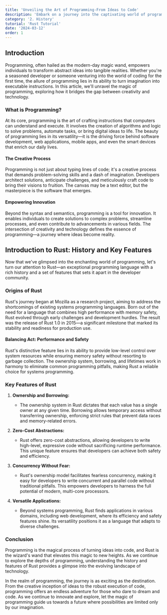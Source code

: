 ```yaml
---
title: 'Unveiling the Art of Programming-From Ideas to Code'
description: 'Embark on a journey into the captivating world of programming, where ideas transform into code, unlocking the potential to create wonders. Explore the magic, creativity, and endless possibilities that programming brings to life.'
category: '2. History'
tutorial: 'Rust Tutorial'
date: '2024-03-12'
order: 1
---
```


## Introduction

Programming, often hailed as the modern-day magic wand, empowers individuals to transform abstract ideas into tangible realities. Whether you're a seasoned developer or someone venturing into the world of coding for the first time, the allure of programming lies in its ability to turn imagination into executable instructions. In this article, we'll unravel the magic of programming, exploring how it bridges the gap between creativity and technology.

### What is Programming?

At its core, programming is the art of crafting instructions that computers can understand and execute. It involves the creation of algorithms and logic to solve problems, automate tasks, or bring digital ideas to life. The beauty of programming lies in its versatility—it is the driving force behind software development, web applications, mobile apps, and even the smart devices that enrich our daily lives.

#### The Creative Process

Programming is not just about typing lines of code; it's a creative process that demands problem-solving skills and a dash of imagination. Developers architect solutions, anticipate challenges, and meticulously craft code to bring their visions to fruition. The canvas may be a text editor, but the masterpiece is the software that emerges.

#### Empowering Innovation

Beyond the syntax and semantics, programming is a tool for innovation. It enables individuals to create solutions to complex problems, streamline processes, and even contribute to advancements in various fields. The intersection of creativity and technology defines the essence of programming—a journey where ideas become reality.

## Introduction to Rust: History and Key Features

Now that we've glimpsed into the enchanting world of programming, let's turn our attention to Rust—an exceptional programming language with a rich history and a set of features that sets it apart in the developer community.

### Origins of Rust

Rust's journey began at Mozilla as a research project, aiming to address the shortcomings of existing systems programming languages. Born out of the need for a language that combines high performance with memory safety, Rust evolved through early challenges and development hurdles. The result was the release of Rust 1.0 in 2015—a significant milestone that marked its stability and readiness for production use.

#### Balancing Act: Performance and Safety

Rust's distinctive feature lies in its ability to provide low-level control over system resources while ensuring memory safety without resorting to garbage collection. The ownership system, borrowing, and lifetimes work in harmony to eliminate common programming pitfalls, making Rust a reliable choice for systems programming.

### Key Features of Rust

1. **Ownership and Borrowing:**
   - The ownership system in Rust dictates that each value has a single owner at any given time. Borrowing allows temporary access without transferring ownership, enforcing strict rules that prevent data races and memory-related errors.

2. **Zero-Cost Abstractions:**
   - Rust offers zero-cost abstractions, allowing developers to write high-level, expressive code without sacrificing runtime performance. This unique feature ensures that developers can achieve both safety and efficiency.

3. **Concurrency Without Fear:**
   - Rust's ownership model facilitates fearless concurrency, making it easy for developers to write concurrent and parallel code without traditional pitfalls. This empowers developers to harness the full potential of modern, multi-core processors.

4. **Versatile Applications:**
   - Beyond systems programming, Rust finds applications in various domains, including web development, where its efficiency and safety features shine. Its versatility positions it as a language that adapts to diverse challenges.

### Conclusion

Programming is the magical process of turning ideas into code, and Rust is the wizard's wand that elevates this magic to new heights. As we continue to explore the depths of programming, understanding the history and features of Rust provides a glimpse into the evolving landscape of technology.

In the realm of programming, the journey is as exciting as the destination. From the creative inception of ideas to the robust execution of code, programming offers an endless adventure for those who dare to dream and code. As we continue to innovate and explore, let the magic of programming guide us towards a future where possibilities are limited only by our imagination.
